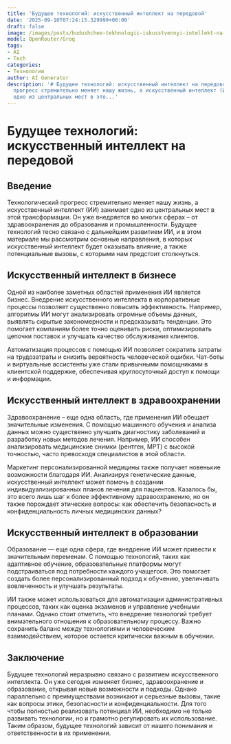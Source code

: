 ```yaml
---
title: 'Будущее технологий: искусственный интеллект на передовой'
date: '2025-09-10T07:24:15.329999+00:00'
draft: false
image: /images/posts/budushchee-tekhnologii-iskusstvennyi-intellekt-na-peredovoi.svg
model: OpenRouter/Groq
tags:
- AI
- Tech
categories:
- Технологии
author: AI Generator
description: '# Будущее технологий: искусственный интеллект на передовой  ## Введение  Технологический
  прогресс стремительно меняет нашу жизнь, а искусственный интеллект (ИИ) занимает
  одно из центральных мест в это...'
---
```


# Будущее технологий: искусственный интеллект на передовой

## Введение

Технологический прогресс стремительно меняет нашу жизнь, а искусственный интеллект (ИИ) занимает одно из центральных мест в этой трансформации. Он уже внедряется во многих сферах – от здравоохранения до образования и промышленности. Будущее технологий тесно связано с дальнейшим развитием ИИ, и в этом материале мы рассмотрим основные направления, в которых искусственный интеллект будет оказывать влияние, а также потенциальные вызовы, с которыми нам предстоит столкнуться.

## Искусственный интеллект в бизнесе

Одной из наиболее заметных областей применения ИИ является бизнес. Внедрение искусственного интеллекта в корпоративные процессы позволяет существенно повысить эффективность. Например, алгоритмы ИИ могут анализировать огромные объемы данных, выявлять скрытые закономерности и предсказывать тенденции. Это помогает компаниям более точно оценивать риски, оптимизировать цепочки поставок и улучшать качество обслуживания клиентов.

Автоматизация процессов с помощью ИИ позволяет сократить затраты на трудозатраты и снизить вероятность человеческой ошибки. Чат-боты и виртуальные ассистенты уже стали привычными помощниками в клиентской поддержке, обеспечивая круглосуточный доступ к помощи и информации.

## Искусственный интеллект в здравоохранении

Здравоохранение – еще одна область, где применения ИИ обещает значительные изменения. С помощью машинного обучения и анализа данных можно существенно улучшить диагностику заболеваний и разработку новых методов лечения. Например, ИИ способен анализировать медицинские снимки (рентген, МРТ) с высокой точностью, часто превосходя специалистов в этой области.

Маркетинг персонализированной медицины также получает новенькие возможности благодаря ИИ. Анализируя генетические данные, искусственный интеллект может помочь в создании индивидуализированных планов лечения для пациентов. Казалось бы, это всего лишь шаг к более эффективному здравоохранению, но он также порождает этические вопросы: как обеспечить безопасность и конфиденциальность личных медицинских данных?

## Искусственный интеллект в образовании

Образование — еще одна сфера, где внедрение ИИ может привести к значительным переменам. С помощью технологий, таких как адаптивное обучение, образовательные платформы могут подстраиваться под потребности каждого учащегося. Это помогает создать более персонализированный подход к обучению, увеличивать вовлеченность и улучшать результаты.

ИИ также может использоваться для автоматизации административных процессов, таких как оценка экзаменов и управление учебными планами. Однако стоит отметить, что внедрение технологий требует внимательного отношения к образовательному процессу. Важно сохранить баланс между технологиями и человеческим взаимодействием, которое остается критически важным в обучении.

## Заключение

Будущее технологий неразрывно связано с развитием искусственного интеллекта. Он уже сегодня изменяет бизнес, здравоохранение и образование, открывая новые возможности и подходы. Однако параллельно с преимуществами возникают и серьезные вызовы, такие как вопросы этики, безопасности и конфиденциальности. Для того чтобы полностью реализовать потенциал ИИ, необходимо не только развивать технологии, но и грамотно регулировать их использование. Таким образом, будущее технологий зависит от нашего понимания и ответственности в их применении.

